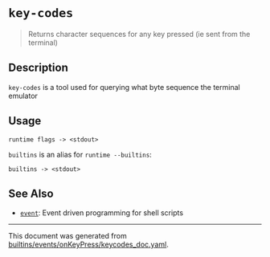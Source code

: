 # `key-codes`

> Returns character sequences for any key pressed (ie sent from the terminal)

## Description

`key-codes` is a tool used for querying what byte sequence the terminal emulator

## Usage

```
runtime flags -> <stdout>
```

`builtins` is an alias for `runtime --builtins`:

```
builtins -> <stdout>
```

## See Also

* [`event`](../commands/event.md):
  Event driven programming for shell scripts

<hr/>

This document was generated from [builtins/events/onKeyPress/keycodes_doc.yaml](https://github.com/lmorg/murex/blob/master/builtins/events/onKeyPress/keycodes_doc.yaml).